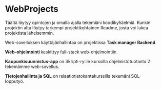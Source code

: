 # WebProjects

Täältä löytyy opintojen ja omalla ajalla tekemiäni koodikyhäelmiä. Kunkin projektin alta löytyy tarkempi projektikohtainen Readme, josta voi lukea projektista läheisemmin.

Web-sovelluksen käyttäjänhallintaa on projektissa **Task manager Backend**.

**Web-ohjelmointi** keskittyy full-stack web-ohjelmointiin.

**Kaupunkisuunnistus-app** on Skripti-ry:lle kurssilla ohjelmistotuotanto 2 tekemämme web-sovellus.

**Tietojenhallinta ja SQL** on relaatiotietokantakurssilla tekemäni SQL-lopputyö.
